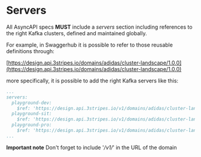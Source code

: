 # Servers

All AsyncAPI specs **MUST** include a _servers_ section including references to the right Kafka clusters, defined and maintained globally.

For example, in Swaggerhub it is possible to refer to those reusable definitions through:

[https://design.api.3stripes.io/domains/adidas/cluster-landscape/1.0.0](https://design.api.3stripes.io/domains/adidas/cluster-landscape/1.0.0)

more specifically, it is possible to add the right Kafka servers like this:

```yaml
...
servers:
  playground-dev:
    $ref: 'https://design.api.3stripes.io/v1/domains/adidas/cluster-landscape/1.0.0#/components/servers/playground-dev'
  playground-sit:
    $ref: 'https://design.api.3stripes.io/v1/domains/adidas/cluster-landscape/1.0.0#/components/servers/playground-sit'
  playground-pro:
    $ref: 'https://design.api.3stripes.io/v1/domains/adidas/cluster-landscape/1.0.0#/components/servers/playground-pro'
...
```

**Important note** Don't forget to include '_/v1/_' in the URL of the domain
